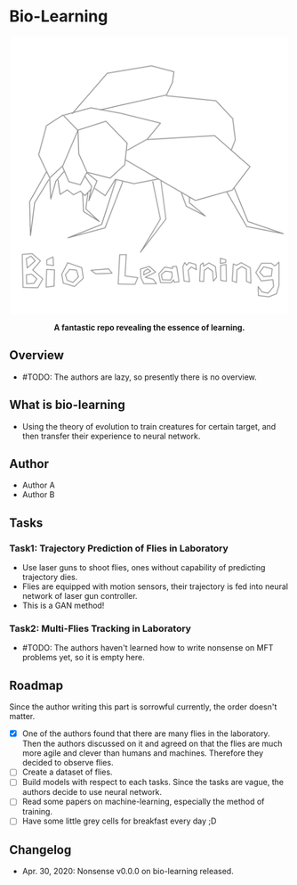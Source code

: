 # Bio-Learning
<div align="center">
<p align="center">
  <img src="./doc/image/bio_learning_logo.svg" align="middle" width = "500" />
</p>
  
**A fantastic repo revealing the essence of learning.**
  
</div>

## Overview

- #TODO: The authors are lazy, so presently there is no overview.

## What is bio-learning

- Using the theory of evolution to train creatures for certain target, and then transfer their experience to neural network.


## Author

- Author A
- Author B

## Tasks

### Task1: Trajectory Prediction of Flies in Laboratory

- Use laser guns to shoot flies, ones without capability of  predicting trajectory dies.
- Flies are equipped with motion sensors, their trajectory is fed into neural network of laser gun controller.
- This is a GAN method!

### Task2: Multi-Flies Tracking in Laboratory

- #TODO: The authors haven't learned how to write nonsense on MFT problems yet, so it is empty here.

## Roadmap

Since the author writing this part is sorrowful currently, the order doesn't matter.

- [x] One of the authors found that there are many flies in the laboratory. Then the authors discussed on it and agreed on that the flies are much more agile and clever than humans and machines. Therefore they decided to observe flies.
- [ ] Create a dataset of flies.
- [ ] Build models with respect to each tasks. Since the tasks are vague, the authors decide to use neural network.
- [ ] Read some papers on machine-learning, especially the method of training.
- [ ] Have some little grey cells for breakfast every day ;D

## Changelog

- Apr. 30, 2020: Nonsense v0.0.0 on bio-learning released. 
